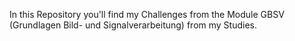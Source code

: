 In this Repository you'll find my Challenges from the Module GBSV (Grundlagen Bild- und Signalverarbeitung) from my Studies. 

